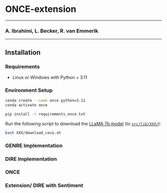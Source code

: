 # ONCE-extension

--- 

### A. Ibrahimi, L. Becker, R. van Emmerik

---

## Installation
### Requirements
- Linux or Windows with Python = 3.11

### Environment Setup
```bash
conda create --name once python=3.11 
conda activate once

pip install -r requirements_once.txt
```

Run the following script to download the [LLaMA 7b model](https://huggingface.co/huggyllama/llama-7b?library=transformers) (to [`src/lib/XXX/`](src/lib/XXX/)):
```bash
bash XXX/download_coco.sh
```

### GENRE Implementation


### DIRE Implementation


### ONCE


### Extension/ DIRE with Sentiment
